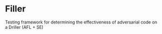 # Filler
Testing framework for determining the effectiveness of adversarial code on a Driller (AFL + SE)
